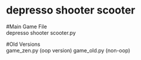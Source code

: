 # depresso shooter scooter 

#Main Game File  
depresso shooter scooter.py  

#Old Versions  
game_zen.py  (oop version)
game_old.py  (non-oop)
